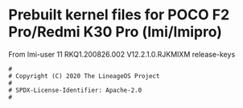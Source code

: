 # Prebuilt kernel files for POCO F2 Pro/Redmi K30 Pro (lmi/lmipro)

From lmi-user 11 RKQ1.200826.002 V12.2.1.0.RJKMIXM release-keys

```
#
# Copyright (C) 2020 The LineageOS Project
#
# SPDX-License-Identifier: Apache-2.0
#
```
